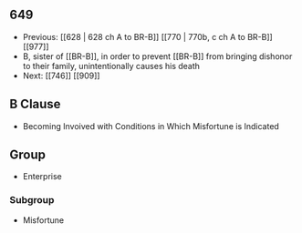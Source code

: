 ## 649
- Previous: [[628 | 628 ch A to BR-B]] [[770 | 770b, c ch A to BR-B]] [[977]] 
- B, sister of [[BR-B]], in order to prevent [[BR-B]] from bringing dishonor to their family, unintentionally causes his death
- Next: [[746]] [[909]] 

## B Clause
- Becoming Invoived with Conditions in Which Misfortune is Indicated

## Group
- Enterprise

### Subgroup
- Misfortune


